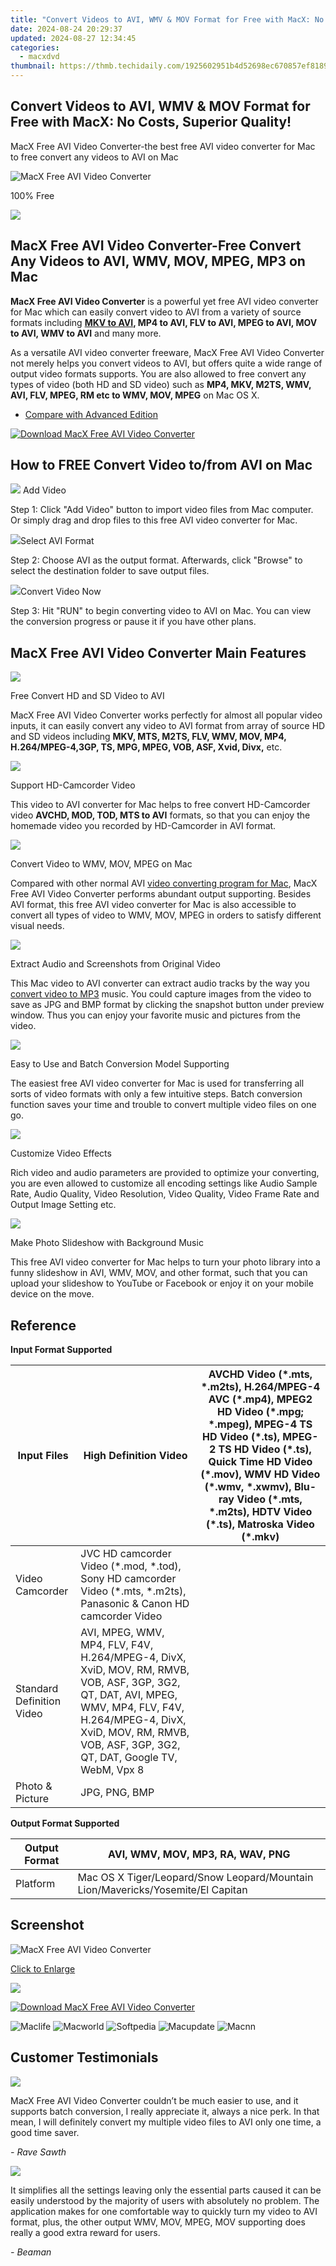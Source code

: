 ```yaml
---
title: "Convert Videos to AVI, WMV & MOV Format for Free with MacX: No Costs, Superior Quality!"
date: 2024-08-24 20:29:37
updated: 2024-08-27 12:34:45
categories:
  - macxdvd
thumbnail: https://thmb.techidaily.com/1925602951b4d52698ec670857ef818988d6fc983d6278e2dead21b251870b2b.jpg
---
```


## Convert Videos to AVI, WMV & MOV Format for Free with MacX: No Costs, Superior Quality!

MacX Free AVI Video Converter-the best free AVI video converter for Mac to free convert any videos to AVI on Mac

![MacX Free AVI Video Converter](https://www.macxdvd.com/avi-video-converter-free/../face/free-avi-converter-mac-pic.jpg) 

100% Free

![](https://www.macxdvd.com/avi-video-converter-free/../image-jp/flag.png) 

## MacX Free AVI Video Converter-Free Convert Any Videos to AVI, WMV, MOV, MPEG, MP3 on Mac

**MacX Free AVI Video Converter** is a powerful yet free AVI video converter for Mac which can easily convert video to AVI from a variety of source formats including **[MKV to AVI](https://tools.techidaily.com/macxdvd/products/), MP4 to AVI, FLV to AVI, MPEG to AVI, MOV to AVI, WMV to AVI** and many more.

As a versatile AVI video converter freeware, MacX Free AVI Video Converter not merely helps you convert videos to AVI, but offers quite a wide range of output video formats supports. You are also allowed to free convert any types of video (both HD and SD video) such as **MP4, MKV, M2TS, WMV, AVI, FLV, MPEG, RM etc to WMV, MOV, MPEG** on Mac OS X.

* [Compare with Advanced Edition](https://tools.techidaily.com/macxdvd/products/)

[![Download MacX Free AVI Video Converter](https://www.macxdvd.com/avi-video-converter-free/../image/bottom-download-big.jpg)](https://www.macxdvd.com/download/macx-free-avi-video-converter.dmg)

## How to FREE Convert Video to/from AVI on Mac

![](https://www.macxdvd.com/avi-video-converter-free/../i-pic/1.png) Add Video 

Step 1: Click "Add Video" button to import video files from Mac computer. Or simply drag and drop files to this free AVI video converter for Mac.

![](https://www.macxdvd.com/avi-video-converter-free/../i-pic/2.png)Select AVI Format 

Step 2: Choose AVI as the output format. Afterwards, click "Browse" to select the destination folder to save output files.

![](https://www.macxdvd.com/avi-video-converter-free/../i-pic/3.png)Convert Video Now

Step 3: Hit "RUN" to begin converting video to AVI on Mac. You can view the conversion progress or pause it if you have other plans.

## MacX Free AVI Video Converter Main Features

![](https://www.macxdvd.com/avi-video-converter-free/image/1.jpg) 

Free Convert HD and SD Video to AVI

MacX Free AVI Video Converter works perfectly for almost all popular video inputs, it can easily convert any video to AVI format from array of source HD and SD videos including **MKV, MTS, M2TS, FLV, WMV, MOV, MP4, H.264/MPEG-4,3GP, TS, MPG, MPEG, VOB, ASF, Xvid, Divx,** etc. 

![](https://www.macxdvd.com/avi-video-converter-free/image/2.jpg) 

Support HD-Camcorder Video

This video to AVI converter for Mac helps to free convert HD-Camcorder video **AVCHD, MOD, TOD, MTS to AVI**  formats, so that you can enjoy the homemade video you recorded by HD-Camcorder in AVI format.

![](https://www.macxdvd.com/avi-video-converter-free/image/3.jpg) 

Convert Video to WMV, MOV, MPEG on Mac

Compared with other normal AVI [video converting program for Mac](https://tools.techidaily.com/macxdvd/products/), MacX Free AVI Video Converter performs abundant output supporting. Besides AVI format, this free AVI video converter for Mac is also accessible to convert all types of video to WMV, MOV, MPEG in orders to satisfy different visual needs.

![](https://www.macxdvd.com/avi-video-converter-free/image/4.jpg) 

Extract Audio and Screenshots from Original Video

This Mac video to AVI converter can extract audio tracks by the way you [convert video to MP3](https://tools.techidaily.com/macxdvd/products/) music. You could capture images from the video to save as JPG and BMP format by clicking the snapshot button under preview window. Thus you can enjoy your favorite music and pictures from the video.

![](https://www.macxdvd.com/avi-video-converter-free/image/5.jpg) 

Easy to Use and Batch Conversion Model Supporting

The easiest free AVI video converter for Mac is used for transferring all sorts of video formats with only a few intuitive steps. Batch conversion function saves your time and trouble to convert multiple video files on one go.

![](https://www.macxdvd.com/avi-video-converter-free/image/6.jpg) 

Customize Video Effects

Rich video and audio parameters are provided to optimize your converting, you are even allowed to customize all encoding settings like Audio Sample Rate, Audio Quality, Video Resolution, Video Quality, Video Frame Rate and Output Image Setting etc.

![](https://www.macxdvd.com/avi-video-converter-free/image/slideshow-maker.png) 

Make Photo Slideshow with Background Music

This free AVI video converter for Mac helps to turn your photo library into a funny slideshow in AVI, WMV, MOV, and other format, such that you can upload your slideshow to YouTube or Facebook or enjoy it on your mobile device on the move. 

## Reference

**Input Format Supported**

| Input Files               | High Definition Video                                                                                                                                                                                                            | AVCHD Video (\*.mts, \*.m2ts), H.264/MPEG-4 AVC (\*.mp4), MPEG2 HD Video (\*.mpg; \*.mpeg), MPEG-4 TS HD Video (\*.ts), MPEG-2 TS HD Video (\*.ts), Quick Time HD Video (\*.mov), WMV HD Video (\*.wmv, \*.xwmv), Blu-ray Video (\*.mts, \*.m2ts), HDTV Video (\*.ts), Matroska Video (\*.mkv) |
| ------------------------- | -------------------------------------------------------------------------------------------------------------------------------------------------------------------------------------------------------------------------------- | ---------------------------------------------------------------------------------------------------------------------------------------------------------------------------------------------------------------------------------------------------------------------------------------------- |
| Video Camcorder           | JVC HD camcorder Video (\*.mod, \*.tod), Sony HD camcorder Video (\*.mts, \*.m2ts), Panasonic & Canon HD camcorder Video                                                                                                         |                                                                                                                                                                                                                                                                                                |
| Standard Definition Video | AVI, MPEG, WMV, MP4, FLV, F4V, H.264/MPEG-4, DivX, XviD, MOV, RM, RMVB, VOB, ASF, 3GP, 3G2, QT, DAT, AVI, MPEG, WMV, MP4, FLV, F4V, H.264/MPEG-4, DivX, XviD, MOV, RM, RMVB, VOB, ASF, 3GP, 3G2, QT, DAT, Google TV, WebM, Vpx 8 |                                                                                                                                                                                                                                                                                                |
| Photo & Picture           | JPG, PNG, BMP                                                                                                                                                                                                                    |                                                                                                                                                                                                                                                                                                |

**Output Format Supported**

| Output Format | AVI, WMV, MOV, MP3, RA, WAV, PNG                                                |
| ------------- | ------------------------------------------------------------------------------- |
| Platform      | Mac OS X Tiger/Leopard/Snow Leopard/Mountain Lion/Mavericks/Yosemite/El Capitan |

## Screenshot

![MacX Free AVI Video Converter](https://www.macxdvd.com/avi-video-converter-free/image/screenshot.png)

[Click to Enlarge](https://tools.techidaily.com/macxdvd/products/)

![](https://www.macxdvd.com/avi-video-converter-free/image/screenshot_02.png) 

[![Download MacX Free AVI Video Converter](https://www.macxdvd.com/avi-video-converter-free/../image/bottom-download-big.jpg)](https://www.macxdvd.com/download/macx-free-avi-video-converter.dmg)

![Maclife](https://www.macxdvd.com/avi-video-converter-free/../i-pic/maclife.gif) ![Macworld](https://www.macxdvd.com/avi-video-converter-free/../i-pic/macworld.gif) ![Softpedia](https://www.macxdvd.com/avi-video-converter-free/../i-pic/softpedia.gif) ![Macupdate](https://www.macxdvd.com/avi-video-converter-free/../i-pic/macupdate.gif) ![Macnn](https://www.macxdvd.com/avi-video-converter-free/../i-pic/macnn.gif) 

## Customer Testimonials

![](https://www.macxdvd.com/avi-video-converter-free/../image/customer-ico.jpg) 

MacX Free AVI Video Converter couldn’t be much easier to use, and it supports batch conversion, I really appreciate it, always a nice perk. In that mean, I will definitely convert my multiple video files to AVI only one time, a good time saver.

_\- Rave Sawth_ 

![](https://www.macxdvd.com/avi-video-converter-free/../image/customer-ico.jpg) 

It simplifies all the settings leaving only the essential parts caused it can be easily understood by the majority of users with absolutely no problem. The application makes for one comfortable way to quickly turn my video to AVI format, plus, the other output WMV, MOV, MPEG, MOV supporting does really a good extra reward for users.

_\- Beaman_

<ins class="adsbygoogle"
     style="display:block"
     data-ad-format="autorelaxed"
     data-ad-client="ca-pub-7571918770474297"
     data-ad-slot="1223367746"></ins>



<ins class="adsbygoogle"
     style="display:block"
     data-ad-client="ca-pub-7571918770474297"
     data-ad-slot="8358498916"
     data-ad-format="auto"
     data-full-width-responsive="true"></ins>
